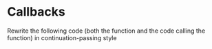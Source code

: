 # Callbacks

Rewrite the following code (both the function and the code calling the function) in continuation-passing style
